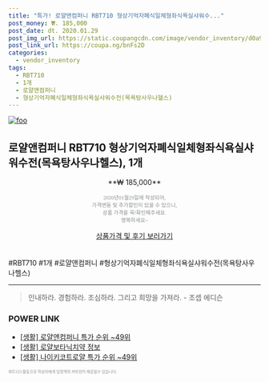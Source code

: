 ```yaml
--- 
title: "특가! 로얄앤컴퍼니 RBT710 형상기억자폐식일체형좌식욕실샤워수..." 
post_money: ₩. 185,000 
post_date: dt. 2020.01.29 
post_img_url: https://static.coupangcdn.com/image/vendor_inventory/d0a9/a6e560e010f5ea298bff5a93ca1f09e3692ec7b518595ecc636c336dee82.jpg 
post_link_url: https://coupa.ng/bnFs2D 
categories: 
  - vendor_inventory 
tags: 
  - RBT710 
  - 1개 
  - 로얄앤컴퍼니 
  - 형상기억자폐식일체형좌식욕실샤워수전(목욕탕사우나헬스) 
--- 
```

[![foo](https://static.coupangcdn.com/image/vendor_inventory/d0a9/a6e560e010f5ea298bff5a93ca1f09e3692ec7b518595ecc636c336dee82.jpg)](https://coupa.ng/bnFs2D) 

## 로얄앤컴퍼니 RBT710 형상기억자폐식일체형좌식욕실샤워수전(목욕탕사우나헬스), 1개 
<p style="text-align: center;">**₩ 185,000**</p> 
<p style="text-align: center;"><span style="color: #898c8f; font-family: Georgia,Times,serif; font-size: 0.75em;">2020년01월29일에 작성되어, <br>가격변동 및 추가할인이 있을 수 있으니,<br> 상품 가격을 꼭!확인해주세요.<br>행복하세요~</span> 
</p>	 
<div markdown="0" style="text-align: center;"><a href="https://coupa.ng/bnFs2D" class="btn btn--success">상품가격 및 후기 보러가기</a></div> 
<br><br> 
  #RBT710 #1개 #로얄앤컴퍼니 #형상기억자폐식일체형좌식욕실샤워수전(목욕탕사우나헬스) 
<hr> 

> 인내하라. 경험하라. 조심하라. 그리고 희망을 가져라. - 조셉 에디슨 


### POWER LINK

* <a href="https://blog.naver.com/sakai111/221789099637" target="_blank"> [생활] 로얄앤컴퍼니 특가 순위 ~49위</a>
* <a href="https://blog.naver.com/fasyy4321/221762672015" target="_blank"> [생활] 로얄보타닉치약 정보 </a>
* <a href="https://blog.naver.com/sakai111/221785280081" target="_blank"> [생활] 나이키코트로얄 특가 순위 ~49위</a>

<span style="color: #898c8f; font-family: Georgia,Times,serif; font-size: 0.55em;">파트너스활동으로 작성자에게 일정액의 커미션이 제공될수 있습니다.</span> 
